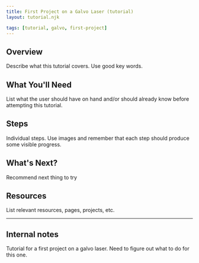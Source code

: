 ```yaml
---
title: First Project on a Galvo Laser (tutorial)
layout: tutorial.njk

tags: [tutorial, galvo, first-project]
---
```


## Overview
Describe what this tutorial covers. Use good key words.

## What You'll Need
List what the user should have on hand and/or should already know before attempting this tutorial.

## Steps
Individual steps. Use images and remember that each step should produce some visible progress.

## What's Next?
Recommend next thing to try

## Resources
List relevant resources, pages, projects, etc.

<hr>

## Internal notes

Tutorial for a first project on a galvo laser. Need to figure out what to do for this one.